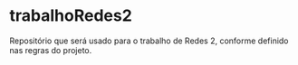 # trabalhoRedes2
Repositório que será usado para o trabalho de Redes 2, conforme definido nas regras do projeto.
